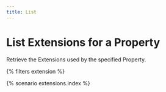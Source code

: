```yaml
---
title: List
---
```


# List Extensions for a Property

Retrieve the Extensions used by the specified Property.

{% filters extension %}

{% scenario extensions.index %}
